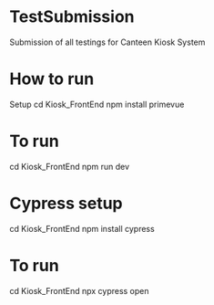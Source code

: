 # TestSubmission
Submission of all testings for Canteen Kiosk System

# How to run

 Setup
cd Kiosk_FrontEnd
npm install primevue

# To run
cd Kiosk_FrontEnd
npm run dev

# Cypress setup
cd Kiosk_FrontEnd
npm install cypress

# To run
cd Kiosk_FrontEnd
npx cypress open
